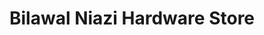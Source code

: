 ---
title: "Bilawal Niazi Hardware Store"
url: /karachi/bilawal-niazi-hardware-store/
shop: hardware
---